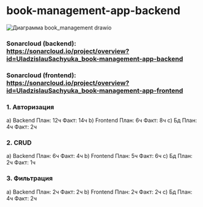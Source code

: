 # book-management-app-backend

![Диаграмма book_management drawio](https://github.com/user-attachments/assets/546e85a7-e257-4949-9d1c-5f677d81b1d6)

### Sonarcloud (backend): https://sonarcloud.io/project/overview?id=UladzislauSachyuka_book-management-app-backend
### Sonarcloud (frontend): https://sonarcloud.io/project/overview?id=UladzislauSachyuka_book-management-app-frontend

### 1. Авторизация

а) Backend
  План: 12ч
  Факт: 14ч
b) Frontend 
  План: 6ч
  Факт: 8ч
c) Бд
  План: 4ч
  Факт: 2ч
  
### 2. CRUD

а) Backend
  План: 6ч
  Факт: 4ч
b) Frontend
  План: 5ч
  Факт: 6ч
c) Бд
  План: 2ч
  Факт: 1ч

### 3. Фильтрация

а) Backend
  План: 2ч
  Факт: 2ч
b) Frontend
  План: 2ч
  Факт: 2ч
c) Бд
  План: 4ч
  Факт: 2ч
